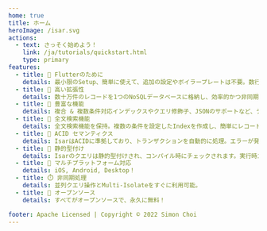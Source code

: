 ```yaml
---
home: true
title: ホーム
heroImage: /isar.svg
actions:
  - text: さっそく始めよう！
    link: /ja/tutorials/quickstart.html
    type: primary
features:
  - title: 💙 Flutterのために
    details: 最小限のSetup、簡単に使えて、追加の設定やボイラープレートは不要。数行のコードを追加後にすぐに使用可能。
  - title: 🚀 高い拡張性
    details: 数十万件のレコードを1つのNoSQLデータベースに格納し、効率的かつ非同期にクエリを実行。
  - title: 🍭 豊富な機能
    details: 複合 & 複数条件対応インデックスやクエリ修飾子、JSONのサポートなど、データ管理を支援する豊富な機能を搭載。
  - title: 🔎 全文検索機能
    details: 全文検索機能を保持。複数の条件を設定したIndexを作成し、簡単にレコードを検索する事が可能。
  - title: 🧪 ACID セマンティクス
    details: IsarはACIDに準拠しており、トランザクションを自動的に処理。エラーが発生しても変更をロールバック。
  - title: 💃 静的型付け
    details: Isarのクエリは静的型付けされ、コンパイル時にチェックされます。実行時エラーを心配する必要はありません。
  - title: 📱 マルチプラットフォーム対応
    details: iOS, Android, Desktop！
  - title: ⏱️ 非同期処理
    details: 並列クエリ操作とMulti-Isolateをすぐに利用可能。
  - title: 🦄 オープンソース
    details: すべてがオープンソースで、永久に無料！

footer: Apache Licensed | Copyright © 2022 Simon Choi
---
```

